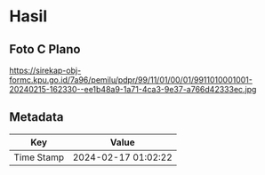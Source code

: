 # Hasil

## Foto C Plano

https://sirekap-obj-formc.kpu.go.id/7a96/pemilu/pdpr/99/11/01/00/01/9911010001001-20240215-162330--ee1b48a9-1a71-4ca3-9e37-a766d42333ec.jpg


## Metadata

| Key        | Value               |
| ---------- | ------------------- |
| Time Stamp | 2024-02-17 01:02:22 |



